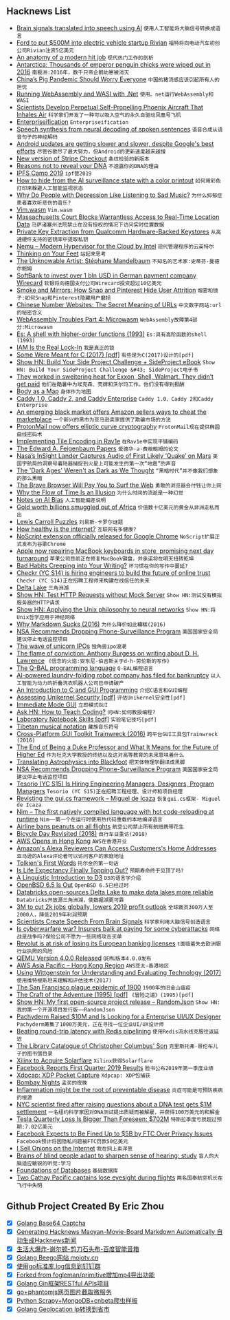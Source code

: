## Hacknews List


- [Brain signals translated into speech using AI](https://www.nature.com/articles/d41586-019-01328-x)  `使用人工智能将大脑信号转换成语言`
- [Ford to put $500M into electric vehicle startup Rivian](https://www.reuters.com/article/us-rivian-ford-motor/ford-motor-puts-500-million-into-electric-pickup-producer-rivian-idUSKCN1S01LD)  `福特将向电动汽车初创公司Rivian注资5亿美元`
- [An anatomy of a modern hit job](https://www.spectator.co.uk/2019/04/the-scruton-tapes-an-anatomy-of-a-modern-hit-job/)  `现代热门工作的剖析`
- [Antarctica: Thousands of emperor penguin chicks were wiped out in 2016](https://www.bbc.com/news/science-environment-48041487)  `南极洲:2016年，数千只帝企鹅幼崽被消灭`
- [China’s Pig Pandemic Should Worry Everyone](https://www.bloomberg.com/opinion/articles/2019-04-24/china-s-handling-of-swine-fever-outbreak-similar-to-sars)  `中国的猪流感应该引起所有人的担忧`
- [Running WebAssembly and WASI with .Net](https://ericsink.com/entries/wasm_wasi_dotnet.html)  `使用。net运行WebAssembly和WASI`
- [Scientists Develop Perpetual Self-Propelling Phoenix Aircraft That Inhales Air](https://www.bbc.com/news/uk-scotland-48013519)  `科学家们开发了一种可以吸入空气的永久自驱动凤凰号飞机`
- [Enterpriseification](https://blog.licensezero.com/2019/04/24/enterpriseification.html)  `Enterpriseification`
- [Speech synthesis from neural decoding of spoken sentences](https://www.nature.com/articles/s41586-019-1119-1)  `语音合成从语音句子的神经解码`
- [Android updates are getting slower and slower, despite Google&#39;s best efforts](https://unlikekinds.com/article/android-updates-are-getting-slower-and-slower-despite-googles-best-efforts)  `尽管谷歌尽了最大努力，但Android的更新速度越来越慢`
- [New version of Stripe Checkout](https://stripe.com/docs/payments/checkout)  `条纹检验的新版本`
- [Reasons not to reveal your DNA](https://internethealthreport.org/2019/23-reasons-not-to-reveal-your-dna/)  `不透露你的DNA的理由`
- [IPFS Camp 2019](https://camp.ipfs.io/)  `ipf营2019`
- [How to hide from the AI surveillance state with a color printout](https://www.technologyreview.com/f/613409/how-to-hide-from-the-ai-surveillance-state-with-a-color-printout/)  `如何用彩色打印来躲避人工智能监视状态`
- [Why Do People with Depression Like Listening to Sad Music?](https://digest.bps.org.uk/2019/04/24/why-do-people-with-depression-like-listening-to-sad-music/)  `为什么抑郁症患者喜欢听悲伤的音乐?`
- [Vim.wasm](https://rhysd.github.io/vim.wasm/)  `Vim.wasm`
- [Massachusetts Court Blocks Warrantless Access to Real-Time Location Data](https://www.eff.org/deeplinks/2019/04/massachusetts-court-blocks-warrantless-access-real-time-cell-phone-location-data)  `马萨诸塞州法院禁止在没有授权的情况下访问实时位置数据`
- [Private Key Extraction from Qualcomm Hardware-Backed Keystores](https://www.nccgroup.trust/us/our-research/private-key-extraction-qualcomm-keystore/?research=Technical&#43;advisories)  `从高通硬件支持的密钥库中提取私钥`
- [Nemu – Modern Hypervisor for the Cloud by Intel](https://github.com/intel/nemu)  `现代管理程序的云英特尔`
- [Thinking on Your Feet](https://aeon.co/essays/dont-just-do-it-think-it-too-on-learning-with-gilbert-ryle)  `站起来思考`
- [The Unknowable Artist: Stéphane Mandelbaum](https://www.theparisreview.org/blog/2019/04/22/the-unknowable-artist-stephane-mandelbaum/)  `不知名的艺术家:史蒂芬·曼德尔鲍姆`
- [SoftBank to invest over 1 bln USD in German payment company Wirecard](https://world-news-monitor.com/top-news/2019/04/24/softbank-to-invest-over-1-bln-usd-in-german-payment-company-wirecard/)  `软银将向德国支付公司Wirecard投资超过10亿美元`
- [Smoke and Mirrors: How Snap and Pinterest Hide User Attrition](https://beth.technology/how-snap-and-pinterest-hide-user-attrition/)  `烟雾和镜子:如何Snap和Pinterest隐藏用户磨损`
- [Chinese Number Websites: The Secret Meaning of URLs](https://newrepublic.com/article/117608/chinese-number-websites-secret-meaning-urls)  `中文数字网站:url的秘密含义`
- [WebAssembly Troubles Part 4: Microwasm](http://troubles.md/posts/microwasm/)  `WebAssembly故障第4部分:Microwasm`
- [Es: A shell with higher-order functions (1993)](https://wryun.github.io/es-shell/paper.html)  `Es:具有高阶函数的shell (1993)`
- [IAM Is the Real Lock-In](https://forrestbrazeal.com/2019/02/18/cloud-irregular-iam-is-the-real-cloud-lock-in/)  `我是真正的锁`
- [Some Were Meant for C (2017) [pdf]](https://www.cs.kent.ac.uk/people/staff/srk21//research/papers/kell17some-preprint.pdf)  `有些是为C(2017)设计的[pdf]`
- [Show HN: Build Your Side Project Challenge &#43; SideProject eBook](item?id=19739665)  `Show HN: Build Your SideProject Challenge &#43; SideProject电子书`
- [They worked in sweltering heat for Exxon, Shell, Walmart. They didn’t get paid](https://www.revealnews.org/article/they-worked-in-sweltering-heat-for-exxon-shell-and-walmart-they-didnt-get-paid-a-dime/)  `他们在酷暑中为埃克森、壳牌和沃尔玛工作。他们没有得到报酬`
- [Body as a Map](https://www.sapiens.org/column/machinations/body-modification/)  `身体作为地图`
- [Caddy 1.0, Caddy 2, and Caddy Enterprise](https://caddyserver.com/blog/announcing-caddy-1_0-caddy-2-caddy-enterprise)  `Caddy 1.0、Caddy 2和Caddy Enterprise`
- [An emerging black market offers Amazon sellers ways to cheat the marketplace](https://www.buzzfeednews.com/article/leticiamiranda/amazon-marketplace-sellers-black-hat-scams-search-rankings)  `一个新兴的黑市为亚马逊卖家提供了欺骗市场的方法`
- [ProtonMail now offers elliptic curve cryptography](https://protonmail.com/blog/elliptic-curve-cryptography/)  `ProtonMail现在提供椭圆曲线密码术`
- [Implementing Tile Encoding in Rav1e](https://blog.rom1v.com/2019/04/implementing-tile-encoding-in-rav1e/)  `在Rav1e中实现平铺编码`
- [The Edward A. Feigenbaum Papers](https://exhibits.stanford.edu/feigenbaum/)  `爱德华·a·费根鲍姆的论文`
- [Nasa’s InSight Lander Captures Audio of First Likely ‘Quake’ on Mars](https://www.nasa.gov/press-release/nasa-s-insight-lander-captures-audio-of-first-likely-quake-on-mars)  `美国宇航局的洞察号着陆器捕捉到火星上可能发生的第一次“地震”的声音`
- [The &#39;Dark Ages&#39; Weren&#39;t as Dark as We Thought](https://lithub.com/the-dark-ages-werent-as-dark-as-we-thought/)  `“黑暗时代”并不像我们想象的那么黑暗`
- [The Brave Browser Will Pay You to Surf the Web](https://www.wired.com/story/brave-browser-will-pay-surf-web/)  `勇敢的浏览器会付钱让你上网`
- [Why the Flow of Time Is an Illusion](http://nautil.us/issue/71/flow/why-the-flow-of-time-is-an-illusion)  `为什么时间的流逝是一种幻觉`
- [Notes on AI Bias](https://www.ben-evans.com/benedictevans/2019/4/15/notes-on-ai-bias)  `人工智能偏差说明`
- [Gold worth billions smuggled out of Africa](https://www.reuters.com/article/us-gold-africa-smuggling-exclusive/exclusive-gold-worth-billions-smuggled-out-of-africa-idUSKCN1S00IT)  `价值数十亿美元的黄金从非洲走私而出`
- [Lewis Carroll Puzzles](http://www.math.hawaii.edu/~hile/math100/logice.htm)  `刘易斯·卡罗尔谜题`
- [How healthy is the internet?](https://internethealthreport.org/2019/)  `互联网有多健康?`
- [NoScript extension officially released for Google Chrome](https://www.zdnet.com/article/noscript-extension-officially-released-for-google-chrome/)  `NoScript扩展正式发布为谷歌Chrome`
- [Apple now repairing MacBook keyboards in store, promising next day turnaround](https://www.macrumors.com/2019/04/23/apple-stores-prioritizing-mac-keyboard-repairs/)  `苹果公司目前正在修复MacBook键盘，并承诺将在明天扭转乾坤`
- [Bad Habits Creeping into Your Writing?](https://lithub.com/are-these-bad-habits-creeping-into-your-writing/)  `坏习惯在你的写作中蔓延?`
- [Checkr (YC S14) is hiring engineers to build the future of online trust](http://grnh.se/gxdah31)  `Checkr (YC S14)正在招聘工程师来构建在线信任的未来`
- [Delta Lake](https://delta.io/)  `三角洲湖`
- [Show HN: Test HTTP Requests without Mock Server](https://github.com/Vatavuk/verano-http)  `Show HN:测试没有模拟服务器的HTTP请求`
- [Show HN: Applying the Unix philosophy to neural networks](https://github.com/cloudkj/layer)  `Show HN:将Unix哲学应用于神经网络`
- [Why Markdown Sucks (2016)](https://joearms.github.io/#2016-03-21%20Why%20Markdown%20Sucks)  `为什么降价如此糟糕(2016)`
- [NSA Recommends Dropping Phone-Surveillance Program](https://www.wsj.com/articles/nsa-recommends-dropping-phone-surveillance-program-11556138247)  `美国国家安全局建议停止电话监控项目`
- [The wave of unicorn IPOs](https://www.economist.com/briefing/2019/04/17/the-wave-of-unicorn-ipos-reveals-silicon-valleys-groupthink)  `独角兽ipo浪潮`
- [The flame of conviction: Anthony Burgess on writing about D. H. Lawrence](https://www.the-tls.co.uk/articles/public/dh-lawrence-anthony-burgess/)  `《信念的火焰:安东尼·伯吉斯关于d·h·劳伦斯的写作》`
- [The Q-BAL programming language](https://mirrors.talideon.com/articles/qbal/)  `Q-BAL编程语言`
- [AI-powered laundry-folding robot company has filed for bankruptcy](https://www.theverge.com/2019/4/23/18512529/laundroid-laundry-folding-robot-seven-dreamers-bankrupt-ces)  `以人工智能为动力的折叠洗衣机器人公司已申请破产`
- [An Introduction to C and GUI Programming](https://www.raspberrypi.org/blog/an-introduction-to-c-gui-programming-the-new-book-from-raspberry-pi-press/)  `介绍C语言和GUI编程`
- [Assessing Unikernel Security [pdf]](https://www.nccgroup.trust/globalassets/our-research/us/whitepapers/2019/ncc_group-assessing_unikernel_security.pdf)  `评估Unikernel安全性[pdf]`
- [Immediate Mode GUI](http://behindthepixels.io/IMGUI/)  `立即模式GUI`
- [Ask HN: How to Teach Coding?](item?id=19741408)  `问HN:如何教授编程?`
- [Laboratory Notebook Skills [pdf]](https://www.dur.ac.uk/resources/physics/students/labs/skills/notebookskills.pdf)  `实验笔记技巧[pdf]`
- [Tibetan musical notation](http://www.openculture.com/2019/04/tibetan-musical-notation-is-beautiful.html)  `藏族音乐符号`
- [Cross-Platform GUI Toolkit Trainwreck (2016)](https://blog.johnnovak.net/2016/05/29/cross-platform-gui-trainwreck-2016-edition/)  `跨平台GUI工具包Trainwreck (2016)`
- [The End of Being a Duke Professor and What It Means for the Future of Higher Ed](https://www.jamesgmartin.center/2019/04/the-end-of-being-a-duke-professor-and-what-it-means-for-the-future-of-higher-education/)  `作为杜克大学教授的终结以及这对高等教育的未来意味着什么`
- [Translating Astrophysics into Blackfoot](https://www.atlasobscura.com/articles/translating-astrophysics-into-blackfoot)  `把天体物理学翻译成黑脚`
- [NSA Recommends Dropping Phone-Surveillance Program](https://bgr.com/2019/04/24/nsa-phone-surveillance-spying-program/)  `美国国家安全局建议停止电话监控项目`
- [Tesorio (YC S15) Is Hiring Engineering Managers, Designers, Program Managers](https://www.tesorio.com/careers)  `Tesorio (YC S15)正在招聘工程经理、设计师和项目经理`
- [Revisting the gui.cs framework – Miguel de Icaza](https://tirania.org/blog/archive/2019/Apr-22.html)  `恢复gui.cs框架- Miguel de Icaza`
- [Nim – The first natively compiled language with hot code-reloading at runtime](https://www.youtube.com/watch?v=7WgCt0Wooeo)  `Nim——第一个在运行时使用热代码重载的本地编译语言`
- [Airline bans peanuts on all flights](https://edition.cnn.com/travel/article/easyjet-nut-ban/index.html)  `航空公司禁止所有航班携带花生`
- [Bicycle Day Revisited (2018)](https://mikejay.net/bicycle-day-revisited/)  `自行车日重访(2018)`
- [AWS Opens in Hong Kong](https://www.allthingsdistributed.com/2019/04/aws-region-asia-pacific-hong-kong.html)  `AWS在香港开业`
- [Amazon&#39;s Alexa Reviewers Can Access Customers&#39;s Home Addresses](https://www.bloomberg.com/news/articles/2019-04-24/amazon-s-alexa-reviewers-can-access-customers-home-addresses)  `亚马逊的Alexa评论者可以访问客户的家庭地址`
- [Tolkien&#39;s First Words](https://www.newstatesman.com/jrr-tolkien-early-years-language-friendship-war-film-biopic-lord-rings)  `托尔金的第一句话`
- [Is Life Expectancy Finally Topping Out?](https://spectrum.ieee.org/biomedical/ethics/is-life-expectancy-finally-topping-out)  `预期寿命终于见顶了吗?`
- [A Linguistic Introduction to D3](https://medium.freecodecamp.org/a-linguistic-introduction-to-d3-js-7a40a980bf97?source=friends_link&amp;sk=9de00ebcc6ceffcb0570982ce1799660)  `D3的语言学介绍`
- [OpenBSD 6.5 Is Out](http://openbsd.org/65.html)  `OpenBSD 6.5已经过时`
- [Databricks open-sources Delta Lake to make data lakes more reliable](https://techcrunch.com/2019/04/24/databricks-open-sources-delta-lake-to-make-data-lakes-more-reliable/)  `Databricks开放源三角洲湖，使数据湖更可靠`
- [3M to cut 2k jobs globally, lowers 2019 profit outlook](https://www.reuters.com/article/us-3m-results/3m-to-cut-2000-jobs-globally-lowers-2019-profit-outlook-idUSKCN1S11EI)  `全球裁员300万人至2000人，降低2019年利润预期`
- [Scientists Create Speech From Brain Signals](https://www.nytimes.com/2019/04/24/health/artificial-speech-brain-injury.html)  `科学家利用大脑信号创造语言`
- [Is cyberwarfare war? Insurers balk at paying for some cyberattacks](https://thebulletin.org/2019/04/is-cyberwarfare-war-insurers-balk-at-paying-for-some-cyberattacks/)  `网络战是战争吗?保险公司不愿为一些网络攻击买单`
- [Revolut is at risk of losing its European banking licenses](https://www.siliconrepublic.com/companies/revolut-kremlin-lithuania-banking-license)  `t面临着失去欧洲银行业执照的风险`
- [QEMU Version 4.0.0 Released](https://www.qemu.org/2019/04/24/qemu-4-0-0/)  `QEMU版本4.0.0发布`
- [AWS Asia Pacific – Hong Kong Region](https://aws.amazon.com/blogs/aws/now-open-aws-asia-pacific-hong-kong-region/)  `AWS亚太-香港地区`
- [Using Wittgenstein for Understanding and Evaluating Technology (2017)](https://www.ncbi.nlm.nih.gov/pmc/articles/PMC6209041/)  `使用维特根斯坦来理解和评估技术(2017)`
- [The San Francisco plague epidemic of 1900](https://www.nature.com/articles/d41586-019-01239-x)  `1900年的旧金山瘟疫`
- [The Craft of the Adventure (1995) [pdf]](https://ifarchive.org/if-archive/info/Craft.Of.Adventure.pdf)  `《冒险之道》(1995)[pdf]`
- [Show HN: My first open-source project release – RandomJson](https://github.com/mangatmodi/RandomJson#Parallel-creation-of-random-strings)  `Show HN:我的第一个开源项目发行版——RandomJson`
- [Pachyderm Raised $10M and Is Looking for a Enterprise UI/UX Designer](https://jobs.lever.co/pachyderm/)  `Pachyderm筹集了1000万美元，正在寻找一位企业UI/UX设计师`
- [Beating round-trip latency with Redis pipelining](https://kn100.me/redis-pipelining/)  `使用Redis流水线克服往返延迟`
- [The Library Catalogue of Christopher Columbus&#39; Son](https://www.npr.org/2019/04/24/716600905/christopher-columbus-son-had-an-enormous-library-its-catalog-was-just-found)  `克里斯托弗·哥伦布儿子的图书馆目录`
- [Xilinx to Acquire Solarflare](https://www.xilinx.com/news/press/2019/xilinx-to-acquire-solarflare.html)  `Xilinx获得Solarflare`
- [Facebook Reports First Quarter 2019 Results](https://investor.fb.com/investor-news/press-release-details/2019/Facebook-Reports-First-Quarter-2019-Results/default.aspx)  `脸书公布2019年第一季度业绩`
- [Xdpcap: XDP Packet Capture](https://blog.cloudflare.com/xdpcap/)  `Xdpcap: XDP包捕获`
- [Bombay Nights](https://aeon.co/essays/night-school-and-the-dreams-of-bombays-factory-workers)  `孟买的夜晚`
- [Inflammation might be the root of preventable disease](https://harvardmagazine.com/2019/05/inflammation-disease-diet)  `炎症可能是可预防疾病的根源`
- [NYC scientist fired after raising questions about a DNA test gets $1M settlement](https://www.nytimes.com/2019/04/23/nyregion/dna-testing-nyc-medical-examiner.html)  `一名纽约科学家因对DNA测试提出质疑而被解雇，并获得100万美元的和解金`
- [Tesla Quarterly Loss Is Bigger Than Foreseen: $702M](https://www.nytimes.com/2019/04/24/business/tesla-earnings-elon-musk.html)  `特斯拉季度亏损超过预期:7.02亿美元`
- [Facebook Expects to Be Fined Up to $5B by FTC Over Privacy Issues](https://www.nytimes.com/2019/04/24/technology/facebook-ftc-fine-earnings.html)  `Facebook预计将因隐私问题被FTC罚款50亿美元`
- [I Sell Onions on the Internet](https://www.deepsouthventures.com/i-sell-onions-on-the-internet/)  `我在网上卖洋葱`
- [Brains of blind people adapt to sharpen sense of hearing: study](https://medicalxpress.com/news/2019-04-brains-people-sharpen.html)  `盲人的大脑适应敏锐的听觉:学习`
- [Foundations of Databases](http://webdam.inria.fr/Alice/)  `基础数据库`
- [Two Cathay Pacific captains lose eyesight during flights](https://www.scmp.com/news/hong-kong/transport/article/3007392/two-cathay-pacific-captains-lose-eyesight-during-flights)  `两名国泰航空机长在飞行中失明`

## Github Project Created By Eric Zhou

- [x] [Golang Base64 Captcha](https://github.com/mojocn/base64Captcha)
- [x] [Generating Hacknews Maoyan-Movie-Board Markdown Automatically 自动生成Hacknews新闻](https://github.com/dejavuzhou/md-genie)
- [x] [生活大爆炸-谢尔顿-剪刀石头布-百度智能音箱](https://github.com/mojocn/dueros-bang-game)
- [x] [Golang Beego网站 mojotv.cn](https://github.com/mojocn/www.mojotv.cn)
- [x] [使用go标准库,log信息到钉钉群](https://github.com/mojocn/dooger)
- [x] [Forked from fogleman/primitive增加mp4导出功能](https://github.com/mojocn/primitive)
- [x] [Golang Gin框架RESTful APIs项目](https://github.com/JJJJJJJerk/ezier-golang-web-api-framework)
- [x] [go+phantomjs网页图片截取微服务](https://github.com/mojocn/screen_shot)
- [x] [Python Scrapy+MongoDB+cnbeta爬虫样板](https://github.com/mojocn/scrapy_mongodb_boilerplate_cnbeta)
- [x] [Golang Geolocation Ip转换到省市](https://github.com/mojocn/ip2location)